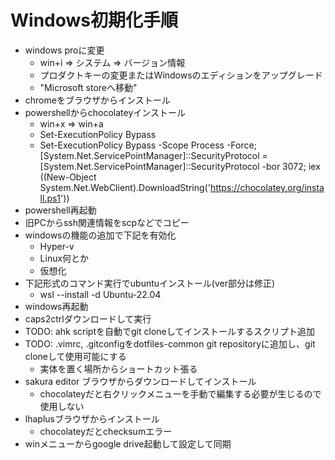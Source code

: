 # Windows初期化手順

- windows proに変更
  - win+i => システム => バージョン情報
  - プロダクトキーの変更またはWindowsのエディションをアップグレード
  - "Microsoft storeへ移動"
- chromeをブラウザからインストール
- powershellからchocolateyインストール
  - win+x => win+a
  - Set-ExecutionPolicy Bypass
  - Set-ExecutionPolicy Bypass -Scope Process -Force; [System.Net.ServicePointManager]::SecurityProtocol = [System.Net.ServicePointManager]::SecurityProtocol -bor 3072; iex ((New-Object System.Net.WebClient).DownloadString('https://chocolatey.org/install.ps1'))
- powershell再起動
- 旧PCからssh関連情報をscpなどでコピー
- windowsの機能の追加で下記を有効化
  - Hyper-v
  - Linux何とか
  - 仮想化
- 下記形式のコマンド実行でubuntuインストール(ver部分は修正)
  - wsl --install -d Ubuntu-22.04
- windows再起動
- caps2ctrlダウンロードして実行
- TODO: ahk scriptを自動でgit cloneしてインストールするスクリプト追加
- TODO: .vimrc, .gitconfigをdotfiles-common git repositoryに追加し、git cloneして使用可能にする
  - 実体を置く場所からショートカット張る
- sakura editor ブラウザからダウンロードしてインストール
  - chocolateyだと右クリックメニューを手動で編集する必要が生じるので使用しない
- lhaplusブラウザからインストール
  - chocolateyだとchecksumエラー
- winメニューからgoogle drive起動して設定して同期
